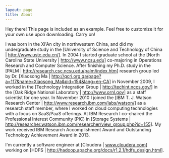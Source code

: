 ```yaml
---
layout: page
title: About
---
```


<p class="message">
  Hey there! This page is included as an example. Feel free to customize it for your own use upon downloading. Carry on!
</p>

I was born in the Xi'An city in northwestern China, and did my undergraduate study in the [University of Science and Technology of China | http://www.ustc.edu.cn/]. In 2004 I started graduate school at the [North Carolina State University | http://www.ncsu.edu] co-majoring in Operations Research and Computer Science. After finishing my Ph.D. study in the [PALM 
| http://research.csc.ncsu.edu/palm/index.htm] research group led by Dr. [Xiaosong Ma | http://qcri.org.qa/page?a=117&name=Xiaosong_Ma&pid=154&lang=en-CA] in November 2009, I worked in the [Technology Integration Group | http://techint.nccs.gov/] in the [Oak Ridge National Laboratory | http://www.ornl.gov] as a staff scientist for one year. In November 2010 I joined the [IBM T. J. Watson Research Center | http://www.research.ibm.com/labs/watson/] as a research staff member, where I worked on cloud computing technologies with a focus on SaaS/PaaS offerings. At IBM Research I co-chaired the Professional Interest Community (PIC) in [Storage Systems | http://researcher.watson.ibm.com/researcher/view_group.php?id=155]. My work received IBM Research Accomplishment Award and Outstanding Technology Achievement Award in 2013.

I'm currently a software engineer at [Cloudera | www.cloudera.com] working on [HDFS | http://hadoop.apache.org/docs/r1.2.1/hdfs_design.html]. 